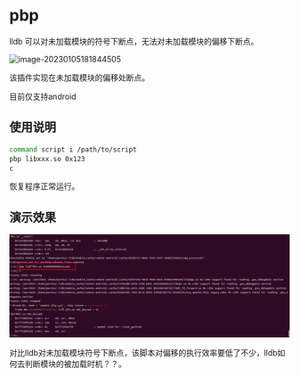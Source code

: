 # pbp

lldb 可以对未加载模块的符号下断点，无法对未加载模块的偏移下断点。



![image-20230105181844505](http://oss.pareto.fun/img/image-20230105181844505.png)

该插件实现在未加载模块的偏移处断点。

目前仅支持android


## 使用说明

```bash
command script i /path/to/script
pbp libxxx.so 0x123
c
```

恢复程序正常运行。



## 演示效果

![image-20230124180651960](README.assets/image-20230124180651960.png)

对比lldb对未加载模块符号下断点，该脚本对偏移的执行效率要低了不少，lldb如何去判断模块的被加载时机？？。

